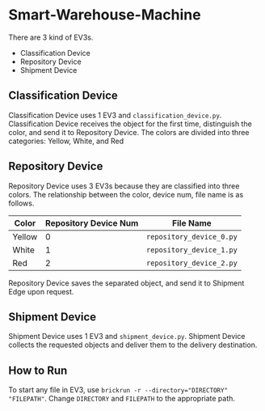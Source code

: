 # Smart-Warehouse-Machine
There are 3 kind of EV3s.

* Classification Device
* Repository Device
* Shipment Device

## Classification Device 
Classification Device uses 1 EV3 and `classification_device.py`. Classification Device receives the object for the first time, distinguish the color, and send it to Repository Device. The colors are divided into three categories: Yellow, White, and Red

## Repository Device
Repository Device uses 3 EV3s because they are classified into three colors. The relationship between the color, device num, file name is as follows.


|Color|Repository Device Num|File Name|
|-------|-----|-----|
|Yellow|0|`repository_device_0.py`|
|White|1|`repository_device_1.py`|
|Red|2|`repository_device_2.py`|

Repository Device saves the separated object, and send it to Shipment Edge upon request. 

## Shipment Device
Shipment Device uses 1 EV3 and `shipment_device.py`. Shipment Device collects the requested objects and deliver them to the delivery destination.

## How to Run
To start any file in EV3, use `brickrun -r --directory="DIRECTORY" "FILEPATH"`. Change `DIRECTORY` and `FILEPATH` to the appropriate path.

